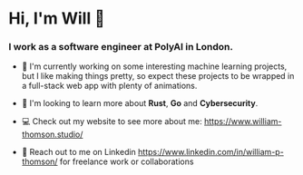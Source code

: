 # Hi, I'm Will 👋

### I work as a software engineer at PolyAI in London.

- 🔭 I'm currently working on some interesting machine learning projects, but I like making things pretty, so expect these projects to be wrapped in a full-stack web app with plenty of animations.

- 🌱 I'm looking to learn more about **Rust**, **Go** and **Cybersecurity**.

- :computer: Check out my website to see more about me: https://www.william-thomson.studio/

- :incoming_envelope: Reach out to me on Linkedin https://www.linkedin.com/in/william-p-thomson/ for freelance work or collaborations

